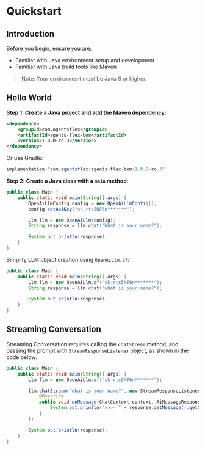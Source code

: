 # Quickstart

## Introduction

Before you begin, ensure you are:

- Familiar with Java environment setup and development
- Familiar with Java build tools like Maven

> Note: Your environment must be Java 8 or higher.

## Hello World

**Step 1: Create a Java project and add the Maven dependency:**

```xml
<dependency>
    <groupId>com.agentsflex</groupId>
    <artifactId>agents-flex-bom</artifactId>
    <version>1.0.0-rc.3</version>
</dependency>
```

Or use Gradle:

```java
implementation 'com.agentsflex:agents-flex-bom:1.0.0-rc.3'
```

**Step 2: Create a Java class with a `main` method:**

```java
public class Main {
    public static void main(String[] args) {
        OpenAiLlmConfig config = new OpenAiLlmConfig();
        config.setApiKey("sk-rts5NF6n*******");

        Llm llm = new OpenAiLlm(config);
        String response = llm.chat("What is your name?");

        System.out.println(response);
    }
}
```

Simplify LLM object creation using `OpenAiLlm.of`:


```java
public class Main {
    public static void main(String[] args) {
        Llm llm = new OpenAiLlm.of("sk-rts5NF6n*******");
        String response = llm.chat("what is your name?");

        System.out.println(response);
    }
}
```


## Streaming Conversation

Streaming Conversation requires calling the `chatStream` method, and passing the prompt with `StreamResponseListener` object, as shown in the code below:

```java
public class Main {
    public static void main(String[] args) {
        Llm llm = new OpenAiLlm.of("sk-rts5NF6n*******");

        llm.chatStream("what is your name?", new StreamResponseListener<AiMessageResponse, AiMessage>() {
            @Override
            public void onMessage(ChatContext context, AiMessageResponse response) {
                System.out.println(">>>> " + response.getMessage().getContent());
            }
        });

        System.out.println(response);
    }
}
```
